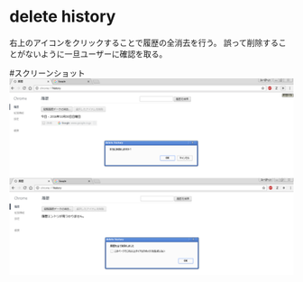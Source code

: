 # delete history
右上のアイコンをクリックすることで履歴の全消去を行う。
誤って削除することがないように一旦ユーザーに確認を取る。

#スクリーンショット
![スクショ01](https://github.com/donatu3/chrome_extensions/blob/master/03_deletehistory/ss/01.png)
![スクショ02](https://github.com/donatu3/chrome_extensions/blob/master/03_deletehistory/ss/02.png)